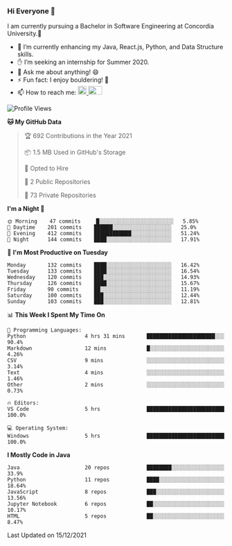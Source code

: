 ### Hi Everyone 👋
I am currently pursuing a Bachelor in Software Engineering at Concordia University.🏫

- 🌱 I’m currently enhancing my Java, React.js, Python, and Data Structure skills.
- ✋ I’m seeking an internship for Summer 2020.
- 💬 Ask me about anything! 😄
- ⚡ Fun fact: I enjoy bouldering! 🧗‍
- 📫 How to reach me: <a href="https://www.linkedin.com/in/siu-tong-ye/" target="_blank"> <img width="20px" width="32" src="https://cdn.jsdelivr.net/npm/simple-icons@v3/icons/linkedin.svg" /> </a> <a href="mailto:SiuTongYe@gmail.com" target="_blank"> <img height="20" width="32" src="https://cdn.jsdelivr.net/npm/simple-icons@v3/icons/gmail.svg" /> </a>

<!--START_SECTION:waka-->
![Profile Views](http://img.shields.io/badge/Profile%20Views-1-blue)

**🐱 My GitHub Data** 

> 🏆 692 Contributions in the Year 2021
 > 
> 📦 1.5 MB Used in GitHub's Storage 
 > 
> 💼 Opted to Hire
 > 
> 📜 2 Public Repositories 
 > 
> 🔑 73 Private Repositories  
 > 
**I'm a Night 🦉** 

```text
🌞 Morning    47 commits     █░░░░░░░░░░░░░░░░░░░░░░░░   5.85% 
🌆 Daytime    201 commits    ██████░░░░░░░░░░░░░░░░░░░   25.0% 
🌃 Evening    412 commits    ████████████░░░░░░░░░░░░░   51.24% 
🌙 Night      144 commits    ████░░░░░░░░░░░░░░░░░░░░░   17.91%

```
📅 **I'm Most Productive on Tuesday** 

```text
Monday       132 commits    ████░░░░░░░░░░░░░░░░░░░░░   16.42% 
Tuesday      133 commits    ████░░░░░░░░░░░░░░░░░░░░░   16.54% 
Wednesday    120 commits    ███░░░░░░░░░░░░░░░░░░░░░░   14.93% 
Thursday     126 commits    ████░░░░░░░░░░░░░░░░░░░░░   15.67% 
Friday       90 commits     ██░░░░░░░░░░░░░░░░░░░░░░░   11.19% 
Saturday     100 commits    ███░░░░░░░░░░░░░░░░░░░░░░   12.44% 
Sunday       103 commits    ███░░░░░░░░░░░░░░░░░░░░░░   12.81%

```


📊 **This Week I Spent My Time On** 

```text
💬 Programming Languages: 
Python                   4 hrs 31 mins       ██████████████████████░░░   90.4% 
Markdown                 12 mins             █░░░░░░░░░░░░░░░░░░░░░░░░   4.26% 
CSV                      9 mins              ░░░░░░░░░░░░░░░░░░░░░░░░░   3.14% 
Text                     4 mins              ░░░░░░░░░░░░░░░░░░░░░░░░░   1.46% 
Other                    2 mins              ░░░░░░░░░░░░░░░░░░░░░░░░░   0.73%

🔥 Editors: 
VS Code                  5 hrs               █████████████████████████   100.0%

💻 Operating System: 
Windows                  5 hrs               █████████████████████████   100.0%

```

**I Mostly Code in Java** 

```text
Java                     20 repos            ████████░░░░░░░░░░░░░░░░░   33.9% 
Python                   11 repos            ████░░░░░░░░░░░░░░░░░░░░░   18.64% 
JavaScript               8 repos             ███░░░░░░░░░░░░░░░░░░░░░░   13.56% 
Jupyter Notebook         6 repos             ██░░░░░░░░░░░░░░░░░░░░░░░   10.17% 
HTML                     5 repos             ██░░░░░░░░░░░░░░░░░░░░░░░   8.47%

```



 Last Updated on 15/12/2021
<!--END_SECTION:waka-->
